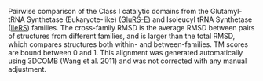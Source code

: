 Pairwise comparison of the Class I catalytic domains from the Glutamyl-tRNA Synthetase (Eukaryote-like) (<a href='/class1/glu3'>GluRS-E</a>) and Isoleucyl tRNA Synthetase (<a href='/class1/ile'>IleRS</a>) families. 
	The cross-family RMSD is the average RMSD between pairs of structures from different families, and is
	 larger than the total RMSD, which compares structures both within- and between-families. TM scores are bound between 0 and 1. 
	 This alignment was generated automatically using 3DCOMB (Wang et al. 2011) and was not corrected with any manual adjustment.
